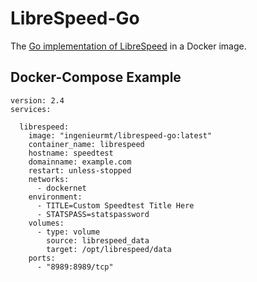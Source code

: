 # LibreSpeed-Go
The [Go implementation of LibreSpeed](https://github.com/librespeed/speedtest/tree/go) in a Docker image.

## Docker-Compose Example
```
version: 2.4
services:

  librespeed:
    image: "ingenieurmt/librespeed-go:latest"
    container_name: librespeed
    hostname: speedtest
    domainname: example.com
    restart: unless-stopped
    networks:
      - dockernet
    environment:
      - TITLE=Custom Speedtest Title Here
      - STATSPASS=statspassword
    volumes:
      - type: volume
        source: librespeed_data
        target: /opt/librespeed/data
    ports:
      - "8989:8989/tcp"
```
